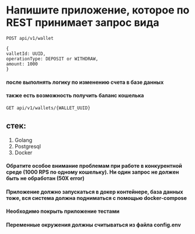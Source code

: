 # Напишите приложение, которое по REST принимает запрос вида
```POST api/v1/wallet```
```
{
valletId: UUID,
operationType: DEPOSIT or WITHDRAW,
amount: 1000
}
```

#### после выполнять логику по изменению счета в базе данных
#### также есть возможность получить баланс кошелька
```GET api/v1/wallets/{WALLET_UUID}```

## стек:
1) Golang
2) Postgresql
3) Docker

#### Обратите особое внимание проблемам при работе в конкурентной среде (1000 RPS по одному кошельку). Ни один запрос не должен быть не обработан (50Х error)
#### Приложение должно запускаться в докер контейнере, база данных тоже, вся система должна подниматься с помощью docker-compose
#### Необходимо покрыть приложение тестами
#### Переменные окружения должны считываться из файла config.env